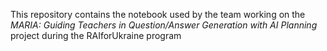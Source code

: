 This repository contains the notebook used by the team working on the *MARIA: Guiding Teachers in Question/Answer Generation with AI Planning* project during the RAIforUkraine program